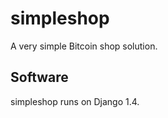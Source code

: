 simpleshop
==========
A very simple Bitcoin shop solution.

Software
--------
simpleshop runs on Django 1.4.
